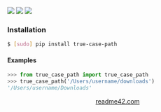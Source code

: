 <!--
https://readme42.com
-->


[![](https://img.shields.io/pypi/v/true-case-path.svg?maxAge=3600)](https://pypi.org/project/true-case-path/)
[![](https://img.shields.io/badge/License-Unlicense-blue.svg?longCache=True)](https://unlicense.org/)
[![](https://github.com/andrewp-as-is/true-case-path.py/workflows/tests42/badge.svg)](https://github.com/andrewp-as-is/true-case-path.py/actions)

### Installation
```bash
$ [sudo] pip install true-case-path
```

#### Examples
```python
>>> from true_case_path import true_case_path
>>> true_case_path('/Users/username/downloads')
'/Users/username/Downloads'
```

<p align="center">
    <a href="https://readme42.com/">readme42.com</a>
</p>